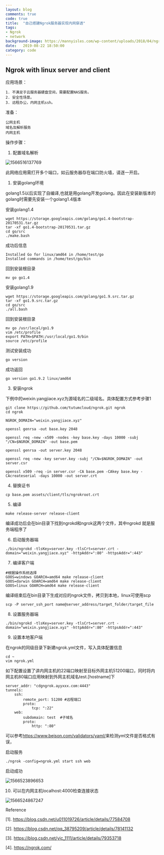 ```yaml
---
layout: blog
comments: true
code: true
title:  "自己搭建Ngrok服务器实现内网穿透"
tags:
- Ngrok
- network
background-image: https://mannyisles.com/wp-content/uploads/2018/04/ngrok.png
date:   2019-08-22 18:50:00
category: code
---
```


## Ngrok with linux server and client

应用场景：

```
1. 不满足于云服务器硬盘空间，需要配置NAS服务。
2. 安全性场景。
3. 远程办公，内网主机ssh。
```

准备：

```
公网主机
域名及解析服务
内网主机
```

操作步骤：

1. 配置域名解析

![1566516137769](https://github.com/yizhao1998/yizhao1998.github.io/raw/master/_posts/book/img/1566516137769.png)

此网络应用需打开多个端口，如云服务器存在端口防火墙，请逐一开启。

1. 安装golang环境

golang1.5以后实现了自编译,也就是用golang开发golang。因此在安装新版本的golang时需要先安装一个golang1.4版本

安装golang1.4

```
wget https://storage.googleapis.com/golang/go1.4-bootstrap-20170531.tar.gz
tar -xf go1.4-bootstrap-20170531.tar.gz
cd go/src
./make.bash
```

成功后信息

```
Installed Go for linux/amd64 in /home/test/go
Installed commands in /home/test/go/bin
```

回到安装根目录

```
mv go go1.4
```

安装golang1.9

```
wget https://storage.googleapis.com/golang/go1.9.src.tar.gz
tar -xf go1.9.src.tar.gz
cd go/src
./all.bash
```

回到安装根目录

```
mv go /usr/local/go1.9
vim /etc/profile
export PATH=$PATH:/usr/local/go1.9/bin
source /etc/profile
```

测试安装成功

```
go version
```

成功返回

```
go version go1.9.2 linux/amd64
```

3. 安装ngrok

下例中的weixin.yangjiace.xyz为源域名的二级域名。具体配置方式参考步骤1

```
git clone https://github.com/tutumcloud/ngrok.git ngrok
cd ngrok

NGROK_DOMAIN="weixin.yangjiace.xyz"

openssl genrsa -out base.key 2048

openssl req -new -x509 -nodes -key base.key -days 10000 -subj "/CN=$NGROK_DOMAIN" -out base.pem

openssl genrsa -out server.key 2048

openssl req -new -key server.key -subj "/CN=$NGROK_DOMAIN" -out server.csr

openssl x509 -req -in server.csr -CA base.pem -CAkey base.key -CAcreateserial -days 10000 -out server.crt
```

4. 替换证书

```
cp base.pem assets/client/tls/ngrokroot.crt
```

5. 编译

```
make release-server release-client
```

编译成功后会在bin目录下找到ngrokd和ngrok这两个文件，其中ngrokd 就是服务端程序了

6. 启动服务器端

```
./bin/ngrokd -tlsKey=server.key -tlsCrt=server.crt -domain="weixin.yangjiace.xyz" -httpAddr=":80" -httpsAddr=":443"
```

7. 编译客户端

```
#根据操作系统选择
GOOS=windows GOARCH=amd64 make release-client  
GOOS=darwin GOARCH=amd64 make release-client  
GOOS=linux GOARCH=amd64 make release-client  
```

编译结束后在bin目录下生成对应的ngrok文件，拷贝到本地，linux可使用scp

```
scp -P server_ssh_port name@server_address/target_folder/target_file
```

8. 设置服务器端

```
./bin/ngrokd -tlsKey=server.key -tlsCrt=server.crt -domain="weixin.yangjiace.xyz" -httpAddr=":80" -httpsAddr=":443"
```

9. 设置本地客户端

在ngrok的同级目录下新建ngrok.yml文件，写入具体配置信息

```
cd ~
vim ngrok.yml
```

如下配置设置了讲内网主机的22端口映射至目标外网主机51200端口，同时将内网主机80端口应用映射到外网主机域名test.[hostname]下

```
server_addr: "cdgngrok.ayyxxx.com:4443"
tunnels:
    ssh:
        remote_port: 51200 #远程端口
        proto:
            tcp: ":22"
    web:
        subdomain: test  #子域名
        proto:
            http: ":80"
```

可以参考<https://www.bejson.com/validators/yaml/>来检测yml文件是否格式有误，

启动服务

```
./ngrok -config=ngrok.yml start ssh web
```

启动成功

![1566523896653](https://github.com/yizhao1998/yizhao1998.github.io/raw/master/_posts/book/img/1566523896653.png)

10. 可以在内网主机localhost:4000检查连接状态

![1566524867247](https://github.com/yizhao1998/yizhao1998.github.io/raw/master/_posts/book/img/1566524867247.png)

Reference

[1]. <https://blog.csdn.net/u011019726/article/details/77584708>

[2]. <https://blog.csdn.net/qq_38795209/article/details/78141132>

[3]. <https://blog.csdn.net/yjc_1111/article/details/79353718>

[4]. <https://ngrok.com/>

